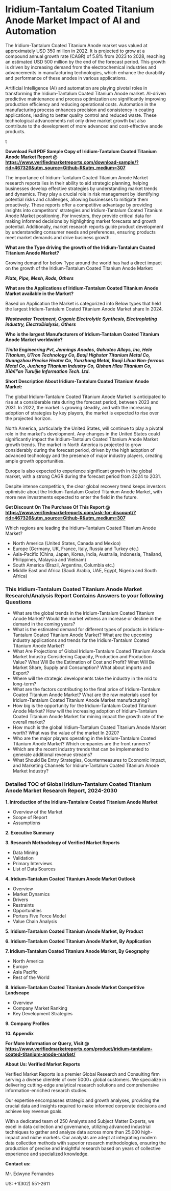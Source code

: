 <meta name="title" content="Global Iridium-Tantalum Coated Titanium Anode Market Impact of AI and Automation"><meta name="description" content="The Iridium-Tantalum Coated Titanium Anode market was valued at approximately USD 350 million in 2022. It is projected to grow at a compound annual growth rate (CAGR) "><meta name="title" content="Iridium-Tantalum Coated Titanium Anode Market Size, Share, Scope, Trends, Growth, Opportunities, Analysis, Forecast"><h1>Iridium-Tantalum Coated Titanium Anode Market Impact of AI and Automation</h1><p>The Iridium-Tantalum Coated Titanium Anode market was valued at approximately USD 350 million in 2022. It is projected to grow at a compound annual growth rate (CAGR) of 5.8% from 2023 to 2028, reaching an estimated USD 500 million by the end of the forecast period. This growth is driven by increasing demand from the electrochemical industries and advancements in manufacturing technologies, which enhance the durability and performance of these anodes in various applications.</p><p>Artificial Intelligence (AI) and automation are playing pivotal roles in transforming the Iridium-Tantalum Coated Titanium Anode market. AI-driven predictive maintenance and process optimization are significantly improving production efficiency and reducing operational costs. Automation in the manufacturing process enhances precision and consistency in coating applications, leading to better quality control and reduced waste. These technological advancements not only drive market growth but also contribute to the development of more advanced and cost-effective anode products.</p>t</p><p id="" class=""><strong>Download Full PDF Sample Copy of Iridium-Tantalum Coated Titanium Anode Market Report @ <a href="https://www.verifiedmarketreports.com/download-sample/?rid=467326&utm_source=Github-R&utm_medium=307" target="_blank">https://www.verifiedmarketreports.com/download-sample/?rid=467326&utm_source=Github-R&utm_medium=307</a></strong></p><p>The importance of&nbsp;Iridium-Tantalum Coated Titanium Anode Market research reports lies in their ability to aid strategic planning, helping businesses develop effective strategies by understanding market trends and dynamics. They play a crucial role in risk management by identifying potential risks and challenges, allowing businesses to mitigate them proactively. These reports offer a competitive advantage by providing insights into competitors' strategies and Iridium-Tantalum Coated Titanium Anode Market positioning. For investors, they provide critical data for making informed decisions by highlighting market forecasts and growth potential. Additionally, market research reports guide product development by understanding consumer needs and preferences, ensuring products meet market demands and drive business growth.</p><p><strong>What are the&nbsp;Type driving the growth of the Iridium-Tantalum Coated Titanium Anode Market?</strong></p><p id="" class="">Growing demand for below Type around the world has had a direct impact on the growth of the Iridium-Tantalum Coated Titanium Anode Market:</p><em><strong>Plate, Pipe, Mesh, Rods, Others</strong></em></p><strong>What are the&nbsp;Applications&nbsp;of Iridium-Tantalum Coated Titanium Anode Market available in the Market?</strong></p><p id="" class="">Based on Application the Market is categorized into Below types that held the largest Iridium-Tantalum Coated Titanium Anode Market share In 2024.</p><em><strong>Wastewater Treatment, Organic Electrolytic Synthesis, Electroplating industry, ElectroDialysis, Others</strong></em></p><strong>Who is the largest Manufacturers of Iridium-Tantalum Coated Titanium Anode Market worldwide?</strong></p><p><em><strong>Tinita Engineering Pvt, Jennings Anodes, Galvotec Alloys, Inc, Hele Titanium, UTron Technology Co, Baoji Highstar Titanium Metal Co, Guangzhou Precise Heater Co, Yunzhong Metal, Baoji Lihua Non-ferrous Metal Co, Jucheng Titanium Industry Co, Qishan Hlau Titanium Co, Xiâ€²an Turuijie Information Tech. Ltd.</strong></em></p><p id="" class=""><strong>Short Description About Iridium-Tantalum Coated Titanium Anode Market:</strong></p><p>The global Iridium-Tantalum Coated Titanium Anode Market is anticipated to rise at a considerable rate during the forecast period, between 2023 and 2031. In 2022, the market is growing steadily, and with the increasing adoption of strategies by key players, the market is expected to rise over the projected horizon.</p><p>North America, particularly the United States, will continue to play a pivotal role in the market's development. Any changes in the United States could significantly impact the Iridium-Tantalum Coated Titanium Anode Market growth trends. The market in North America is projected to grow considerably during the forecast period, driven by the high adoption of advanced technology and the presence of major industry players, creating ample growth opportunities.</p><p>Europe is also expected to experience significant growth in the global market, with a strong CAGR during the forecast period from 2024 to 2031.</p><p>Despite intense competition, the clear global recovery trend keeps investors optimistic about the Iridium-Tantalum Coated Titanium Anode Market, with more new investments expected to enter the field in the future.</p><p id="" class=""><strong>Get Discount On The Purchase Of This Report @ <a href="https://www.verifiedmarketreports.com/ask-for-discount/?rid=467326&utm_source=Github-R&utm_medium=307" target="_blank">https://www.verifiedmarketreports.com/ask-for-discount/?rid=467326&utm_source=Github-R&utm_medium=307</a></strong></p>Which regions are leading the Iridium-Tantalum Coated Titanium Anode Market?</p><ul><li>North America (United States, Canada and Mexico)</li><li>Europe (Germany, UK, France, Italy, Russia and Turkey etc.)</li><li>Asia-Pacific (China, Japan, Korea, India, Australia, Indonesia, Thailand, Philippines, Malaysia and Vietnam)</li><li>South America (Brazil, Argentina, Columbia etc.)</li><li>Middle East and Africa (Saudi Arabia, UAE, Egypt, Nigeria and South Africa)</li></ul><h3 id="" class="">This Iridium-Tantalum Coated Titanium Anode Market Research/Analysis Report Contains Answers to your following Questions</h3><ul><li>What are the global trends in the Iridium-Tantalum Coated Titanium Anode Market? Would the market witness an increase or decline in the demand in the coming years?</li><li>What is the estimated demand for different types of products in Iridium-Tantalum Coated Titanium Anode Market? What are the upcoming industry applications and trends for the Iridium-Tantalum Coated Titanium Anode Market?</li><li>What Are Projections of Global Iridium-Tantalum Coated Titanium Anode Market Industry Considering Capacity, Production and Production Value? What Will Be the Estimation of Cost and Profit? What Will Be Market Share, Supply and Consumption? What about imports and Export?</li><li>Where will the strategic developments take the industry in the mid to long-term?</li><li>What are the factors contributing to the final price of Iridium-Tantalum Coated Titanium Anode Market? What are the raw materials used for Iridium-Tantalum Coated Titanium Anode Market manufacturing?</li><li>How big is the opportunity for the Iridium-Tantalum Coated Titanium Anode Market? How will the increasing adoption of Iridium-Tantalum Coated Titanium Anode Market for mining impact the growth rate of the overall market?</li><li>How much is the global Iridium-Tantalum Coated Titanium Anode Market worth? What was the value of the market In 2020?</li><li>Who are the major players operating in the Iridium-Tantalum Coated Titanium Anode Market? Which companies are the front runners?</li><li>Which are the recent industry trends that can be implemented to generate additional revenue streams?</li><li>What Should Be Entry Strategies, Countermeasures to Economic Impact, and Marketing Channels for Iridium-Tantalum Coated Titanium Anode Market Industry?</li></ul><h3 id="" class="">Detailed TOC of Global Iridium-Tantalum Coated Titanium Anode Market Research Report, 2024-2030</h3><p id="" class=""><strong>1. Introduction of the Iridium-Tantalum Coated Titanium Anode Market</strong></p><ul><li>Overview of the Market</li><li>Scope of Report</li><li>Assumptions</li></ul><p id="" class=""><strong>2. Executive Summary</strong></p><p id="" class=""><strong>3. Research Methodology of Verified Market Reports</strong></p><ul><li>Data Mining</li><li>Validation</li><li>Primary Interviews</li><li>List of Data Sources</li></ul><p id="" class=""><strong>4. Iridium-Tantalum Coated Titanium Anode Market Outlook</strong></p><ul><li>Overview</li><li>Market Dynamics</li><li>Drivers</li><li>Restraints</li><li>Opportunities</li><li>Porters Five Force Model</li><li>Value Chain Analysis</li></ul><p id="" class=""><strong>5. Iridium-Tantalum Coated Titanium Anode Market, By Product</strong></p><p id="" class=""><strong>6. Iridium-Tantalum Coated Titanium Anode Market, By Application</strong></p><p id="" class=""><strong>7. Iridium-Tantalum Coated Titanium Anode Market, By Geography</strong></p><ul><li>North America</li><li>Europe</li><li>Asia Pacific</li><li>Rest of the World</li></ul><p id="" class=""><strong>8. Iridium-Tantalum Coated Titanium Anode Market Competitive Landscape</strong></p><ul><li>Overview</li><li>Company Market Ranking</li><li>Key Development Strategies</li></ul><p id="" class=""><strong>9. Company Profiles</strong></p><p id="" class=""><strong>10. Appendix</strong></p><p id="" class=""><strong>For More Information or Query, Visit @ <a href="https://www.verifiedmarketreports.com/product/iridium-tantalum-coated-titanium-anode-market/" target="_blank">https://www.verifiedmarketreports.com/product/iridium-tantalum-coated-titanium-anode-market/</a></strong></p><p id="" class=""><strong>About Us: Verified Market Reports</strong></p><p id="" class="">Verified Market Reports is a premier Global Research and Consulting firm serving a diverse clientele of over 5000+ global customers. We specialize in delivering cutting-edge analytical research solutions and comprehensive information-enriched research studies.</p><p id="" class="">Our expertise encompasses strategic and growth analyses, providing the crucial data and insights required to make informed corporate decisions and achieve key revenue goals.</p><p id="" class="">With a dedicated team of 250 Analysts and Subject Matter Experts, we excel in data collection and governance, utilizing advanced industrial techniques to gather and analyze data across more than 25,000 high-impact and niche markets. Our analysts are adept at integrating modern data collection methods with superior research methodologies, ensuring the production of precise and insightful research based on years of collective experience and specialized knowledge.</p><p id="" class=""><strong>Contact us:</strong></p><p id="" class="">Mr. Edwyne Fernandes</p><p id="" class="">US: +1(302) 551-2611</p>